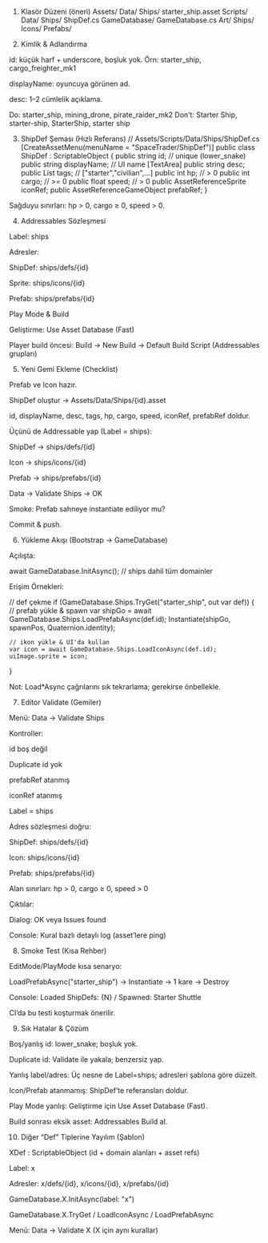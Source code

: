 1) Klasör Düzeni (öneri)
Assets/
  Data/
    Ships/
      starter_ship.asset
  Scripts/
    Data/
      Ships/
        ShipDef.cs
      GameDatabase/
        GameDatabase.cs
  Art/
    Ships/
      Icons/
      Prefabs/

2) Kimlik & Adlandırma

id: küçük harf + underscore, boşluk yok.
Örn: starter_ship, cargo_freighter_mk1

displayName: oyuncuya görünen ad.

desc: 1–2 cümlelik açıklama.

Do: starter_ship, mining_drone, pirate_raider_mk2
Don’t: Starter Ship, starter-ship, StarterShip, starter ship

3) ShipDef Şeması (Hızlı Referans)
// Assets/Scripts/Data/Ships/ShipDef.cs
[CreateAssetMenu(menuName = "SpaceTrader/ShipDef")]
public class ShipDef : ScriptableObject
{
    public string id;                  // unique (lower_snake)
    public string displayName;         // UI name
    [TextArea] public string desc;
    public List<string> tags;          // ["starter","civilian",...]
    public int hp;                     // > 0
    public int cargo;                  // >= 0
    public float speed;                // > 0
    public AssetReferenceSprite iconRef;
    public AssetReferenceGameObject prefabRef;
}


Sağduyu sınırları: hp > 0, cargo ≥ 0, speed > 0.

4) Addressables Sözleşmesi

Label: ships

Adresler:

ShipDef: ships/defs/{id}

Sprite: ships/icons/{id}

Prefab: ships/prefabs/{id}

Play Mode & Build

Geliştirme: Use Asset Database (Fast)

Player build öncesi: Build → New Build → Default Build Script (Addressables grupları)

5) Yeni Gemi Ekleme (Checklist)

 Prefab ve Icon hazır.

 ShipDef oluştur → Assets/Data/Ships/{id}.asset

 id, displayName, desc, tags, hp, cargo, speed, iconRef, prefabRef doldur.

 Üçünü de Addressable yap (Label = ships):

 ShipDef → ships/defs/{id}

 Icon → ships/icons/{id}

 Prefab → ships/prefabs/{id}

 Data → Validate Ships → OK

 Smoke: Prefab sahneye instantiate ediliyor mu?

 Commit & push.

6) Yükleme Akışı (Bootstrap → GameDatabase)

Açılışta:

await GameDatabase.InitAsync(); // ships dahil tüm domainler


Erişim Örnekleri:

// def çekme
if (GameDatabase.Ships.TryGet("starter_ship", out var def))
{
    // prefab yükle & spawn
    var shipGo = await GameDatabase.Ships.LoadPrefabAsync(def.id);
    Instantiate(shipGo, spawnPos, Quaternion.identity);

    // ikon yükle & UI'da kullan
    var icon = await GameDatabase.Ships.LoadIconAsync(def.id);
    uiImage.sprite = icon;
}


Not: Load*Async çağrılarını sık tekrarlama; gerekirse önbellekle.

7) Editor Validate (Gemiler)

Menü: Data → Validate Ships

Kontroller:

 id boş değil

 Duplicate id yok

 prefabRef atanmış

 iconRef atanmış

 Label = ships

 Adres sözleşmesi doğru:

ShipDef: ships/defs/{id}

Icon: ships/icons/{id}

Prefab: ships/prefabs/{id}

 Alan sınırları: hp > 0, cargo ≥ 0, speed > 0

Çıktılar:

Dialog: OK veya Issues found

Console: Kural bazlı detaylı log (asset’lere ping)

8) Smoke Test (Kısa Rehber)

EditMode/PlayMode kısa senaryo:

LoadPrefabAsync("starter_ship") → Instantiate → 1 kare → Destroy

Console: Loaded ShipDefs: {N} / Spawned: Starter Shuttle

CI’da bu testi koşturmak önerilir.

9) Sık Hatalar & Çözüm

Boş/yanlış id: lower_snake; boşluk yok.

Duplicate id: Validate ile yakala; benzersiz yap.

Yanlış label/adres: Üç nesne de Label=ships; adresleri şablona göre düzelt.

Icon/Prefab atanmamış: ShipDef’te referansları doldur.

Play Mode yanlış: Geliştirme için Use Asset Database (Fast).

Build sonrası eksik asset: Addressables Build al.

10) Diğer “Def” Tiplerine Yayılım (Şablon)

XDef : ScriptableObject (id + domain alanları + asset refs)

Label: x

Adresler: x/defs/{id}, x/icons/{id}, x/prefabs/{id}

GameDatabase.X.InitAsync(label: "x")

GameDatabase.X.TryGet / LoadIconAsync / LoadPrefabAsync

Menü: Data → Validate X (X için aynı kurallar)